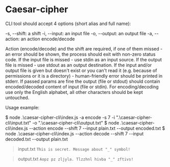 # Caesar-cipher
CLI tool should accept 4 options (short alias and full name):

-s, --shift: a shift
-i, --input: an input file
-o, --output: an output file
-a, --action: an action encode/decode

Action (encode/decode) and the shift are required, if one of them missed - an error should be shown, the process should exit with non-zero status code.
If the input file is missed - use stdin as an input source.
If the output file is missed - use stdout as an output destination.
If the input and/or output file is given but doesn't exist or you can't read it (e.g. because of permissions or it is a directory) - human-friendly error should be printed in stderr.
If passed params are fine the output (file or stdout) should contain encoded/decoded content of input (file or stdin).
For encoding/decoding use only the English alphabet, all other characters should be kept untouched.

Usage example:

$ node .\caesar-cipher-cli\index.js -a encode -s 7 -i ".\caesar-cipher-cli\input.txt" -o ".\caesar-cipher-cli\output.txt"
$ node .\caesar-cipher-cli\index.js --action encode --shift 7 --input plain.txt --output encoded.txt
$ node .\caesar-cipher-cli\index.js --action decode --shift 7 --input decoded.txt --output plain.txt

>input.txt 
>`This is secret. Message about "_" symbol!`

>output.txt 
>`Aopz pz zljyla. Tlzzhnl hivba "_" zftivs!`